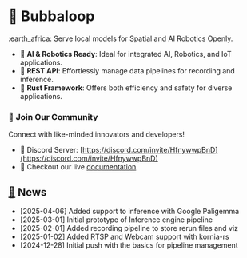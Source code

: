 # 🦄 Bubbaloop

:earth\_africa: Serve local models for Spatial and AI Robotics Openly.

* :robot: **AI & Robotics Ready**: Ideal for integrated AI, Robotics, and IoT applications.
* :rocket: **REST API**: Effortlessly manage data pipelines for recording and inference.
* :crab: **Rust Framework**: Offers both efficiency and safety for diverse applications.

### 👥 **Join Our Community**

Connect with like-minded innovators and developers!

* 💬 Discord Server: [https://discord.com/invite/HfnywwpBnD](https://discord.com/invite/HfnywwpBnD)
* :book: Checkout our live [documentation](https://edgar-riba.gitbook.io/bubbaloop)



## [📢](https://emojipedia.org/loudspeaker) News

* \[2025-04-06] Added support to inference with Google Paligemma
* \[2025-03-01] Initial prototype of Inference engine pipeline
* \[2025-02-01] Added recording pipeline to store rerun files and viz
* \[2025-01-02] Added RTSP and Webcam support with kornia-rs
* \[2024-12-28] Initial push with the basics for pipeline management
